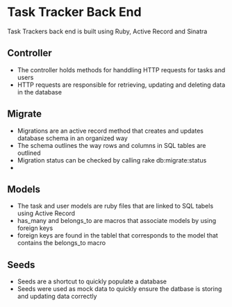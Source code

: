 # Task Tracker Back End

Task Trackers back end is built using Ruby, Active Record and Sinatra

## Controller

- The controller holds methods for handdling HTTP requests for tasks and users
- HTTP requests are responsible for retrieving, updating and deleting data in the database

## Migrate

- Migrations are an active record method that creates and updates database schema in an organized way
- The schema outlines the way rows and columns in SQL tables are outlined
- Migration status can be checked by calling rake db:migrate:status
-

## Models

- The task and user models are ruby files that are linked to SQL tabels using Active Record
- has_many and belongs_to are macros that associate models by using foreign keys
- foreign keys are found in the tablel that corresponds to the model that contains the belongs_to macro

## Seeds

- Seeds are a shortcut to quickly populate a database
- Seeds were used as mock data to quickly ensure the datbase is storing and updating data correctly
